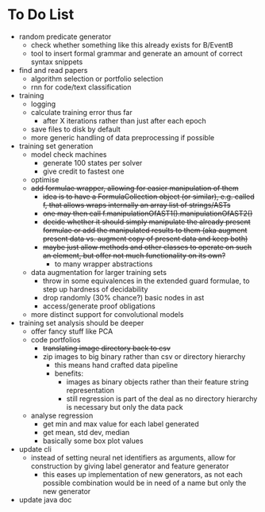 # To Do List
- random predicate generator
    - check whether something like this already exists for B/EventB
    - tool to insert formal grammar and generate an amount of correct syntax snippets
- find and read papers
    - algorithm selection or portfolio selection
    - rnn for code/text classification
- training
    - logging
    - calculate training error thus far
        - after X iterations rather than just after each epoch
    - save files to disk by default
    - more generic handling of data preprocessing if possible
- training set generation
    - model check machines
        - generate 100 states per solver
        - give credit to fastest one
    - optimise
    - ~~add formulae wrapper, allowing for easier manipulation of them~~
        - ~~idea is to have a FormulaCollection object (or similar), e.g. called f, that allows wraps internally an array list of strings/ASTs~~
        - ~~one may then call f.manipulationOfAST1().manipulationOfAST2()~~
        - ~~decide whether it should simply manipulate the already present formulae or add the manipulated results to them (aka augment present data vs. augment copy of present data and keep both)~~
        - ~~maybe just allow methods and other classes to operate on such an element, but offer not much functionality on its own?~~
            - to many wrapper abstractions
    - data augmentation for larger training sets
        - throw in some equivalences in the extended guard formulae, to step up hardness of decidability
        - drop randomly (30% chance?) basic nodes in ast
        - access/generate proof obligations
    - more distinct support for convolutional models
- training set analysis should be deeper
    - offer fancy stuff like PCA
    - code portfolios
        - ~~translating image directory back to csv~~
        - zip images to big binary rather than csv or directory hierarchy
            - this means hand crafted data pipeline
            - benefits:
                - images as binary objects rather than their feature string representation
                - still regression is part of the deal as no directory hierarchy is necessary but only the data pack
    - analyse regression
        - get min and max value for each label generated
        - get mean, std dev, median
        - basically some box plot values
- update cli
    - instead of setting neural net identifiers as arguments, allow for construction by giving label generator and feature generator
        - this eases up implementation of new generators, as not each possible combination would be in need of a name but only the new generator
- update java doc
